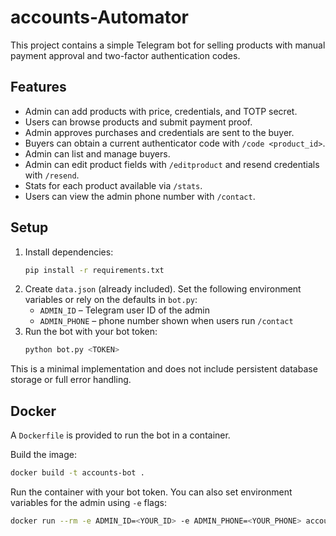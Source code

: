 # accounts-Automator

This project contains a simple Telegram bot for selling products with manual payment approval and two-factor authentication codes.

## Features
- Admin can add products with price, credentials, and TOTP secret.
- Users can browse products and submit payment proof.
- Admin approves purchases and credentials are sent to the buyer.
- Buyers can obtain a current authenticator code with `/code <product_id>`.
- Admin can list and manage buyers.
- Admin can edit product fields with `/editproduct` and resend credentials with
  `/resend`.
- Stats for each product available via `/stats`.
- Users can view the admin phone number with `/contact`.

## Setup
1. Install dependencies:
   ```bash
   pip install -r requirements.txt
   ```
2. Create `data.json` (already included). Set the following environment variables or rely on the defaults in `bot.py`:
   - `ADMIN_ID` – Telegram user ID of the admin
   - `ADMIN_PHONE` – phone number shown when users run `/contact`
3. Run the bot with your bot token:
   ```bash
   python bot.py <TOKEN>
   ```

This is a minimal implementation and does not include persistent database storage or full error handling.

## Docker

A `Dockerfile` is provided to run the bot in a container.

Build the image:

```bash
docker build -t accounts-bot .
```

Run the container with your bot token. You can also set environment variables
for the admin using `-e` flags:

```bash
docker run --rm -e ADMIN_ID=<YOUR_ID> -e ADMIN_PHONE=<YOUR_PHONE> accounts-bot <TOKEN>
```
